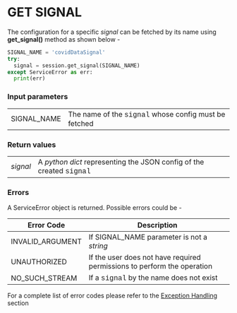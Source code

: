 # GET SIGNAL

The configuration for a specific _signal_ can be fetched by its name using **get_signal()** method as shown below -

```python
SIGNAL_NAME = 'covidDataSignal'
try:
  signal = session.get_signal(SIGNAL_NAME)
except ServiceError as err:
  print(err)
```
### Input parameters

|             |                                                                                                   |
| ----------- | ------------------------------------------------------------------------------------------------- |
| SIGNAL_NAME | The name of the <span style="font-family:Courier New;">signal</span> whose config must be fetched |

### Return values

|          |                                                                                                                  |
| -------- | ---------------------------------------------------------------------------------------------------------------- |
| _signal_ | A _python dict_ representing the JSON config of the created <span style="font-family:Courier New;">signal</span> |

### Errors

A ServiceError object is returned. Possible errors could be -

| Error Code       | Description                                                                          |
| ---------------- | ------------------------------------------------------------------------------------ |
| INVALID_ARGUMENT | If SIGNAL_NAME parameter is not a _string_                                           |
| UNAUTHORIZED     | If the user does not have required permissions to perform the operation              |
| NO_SUCH_STREAM   | If a <span style="font-family:Courier New;">signal</span> by the name does not exist |

For a complete list of error codes please refer to the [Exception Handling](https://bios.isima.io/docs/content/developer-guide/exceptions) section
